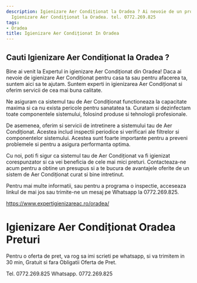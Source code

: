 ```yaml
---
description: Igienizare Aer Condiționat la Oradea ? Ai nevoie de un profesionist in
  Igienizare Aer Condiționat la Oradea. tel. 0772.269.825
tags:
- Oradea
title: Igienizare Aer Condiționat In Oradea
---
```



## Cauti Igienizare Aer Condiționat la Oradea ?

Bine ai venit la Expertul in igienizare Aer Condiționat din Oradea! 
Daca ai nevoie de igienizare Aer Condiționat pentru casa ta sau pentru afacerea ta, suntem aici sa te ajutam. Suntem experti in igienizarea Aer Condiționat si oferim servicii de cea mai buna calitate. 

Ne asiguram ca sistemul tau de Aer Condiționat functioneaza la capacitate maxima si ca nu exista pericole pentru sanatatea ta. Curatam si dezinfectam toate componentele sistemului, folosind produse si tehnologii profesionale. 

De asemenea, oferim si servicii de intretinere a sistemului tau de Aer Condiționat. Acestea includ inspectii periodice si verificari ale filtrelor si componentelor sistemului. Acestea sunt foarte importante pentru a preveni problemele si pentru a asigura performanta optima. 

Cu noi, poti fi sigur ca sistemul tau de Aer Condiționat va fi igienizat corespunzator si ca vei beneficia de cele mai mici preturi. Contacteaza-ne acum pentru a obtine un presupus si a te bucura de avantajele oferite de un sistem de Aer Condiționat curat si bine intretinut. 

Pentru mai multe informatii, sau pentru a programa o inspectie, acceseaza linkul de mai jos sau trimite-ne un mesaj pe Whatsapp la 0772.269.825. 

https://www.expertigienizareac.ro/oradea/

# Igienizare Aer Condiționat Oradea Preturi
Pentru o oferta de pret, va rog sa imi scrieti pe whatsapp, si va trimitem in 30 min, Gratuit si fara Obligatii Oferta de Pret.

Tel. 0772.269.825
Whatsapp. 0772.269.825
